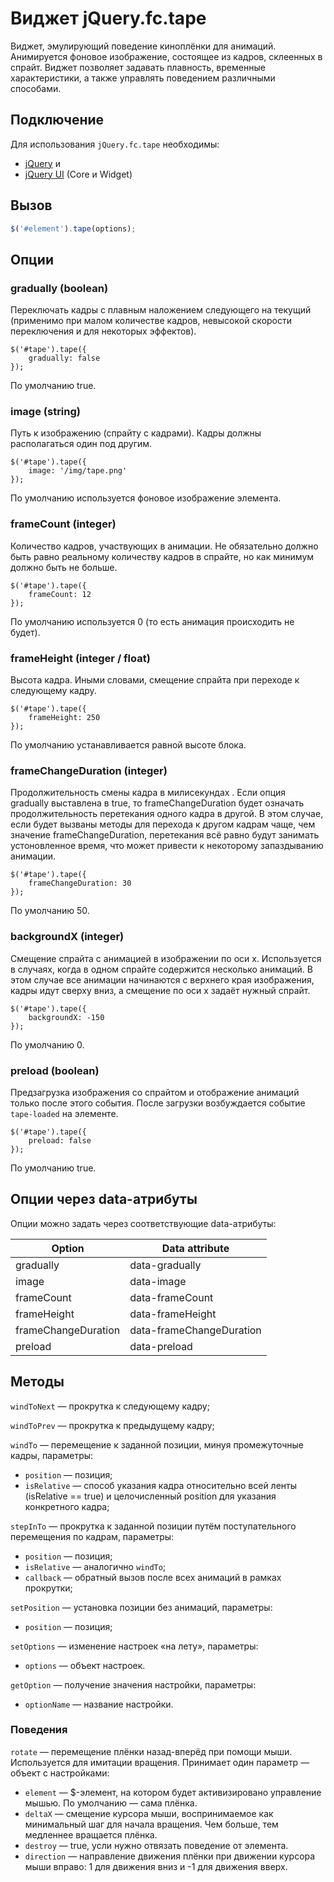 # Виджет jQuery.fc.tape

Виджет, эмулирующий поведение киноплёнки для анимаций. Анимируется фоновое изображение,
состоящее из кадров, склеенных в спрайт. Виджет позволяет задавать плавность, временные
характеристики, а также управлять поведением различными способами.


## Подключение

Для использования `jQuery.fc.tape` необходимы:

* [jQuery](http://jquery.com/) и
* [jQuery UI](http://jqueryui.com/) (Core и Widget)


## Вызов

```js
$('#element').tape(options);
```

## Опции

### gradually (boolean)

Переключать кадры с плавным наложением следующего на текущий (применимо при
малом количестве кадров, невысокой скорости переключения и для некоторых
эффектов).

    $('#tape').tape({
        gradually: false
    });
    
По умолчанию true.

### image (string)

Путь к изображению (спрайту с кадрами). Кадры должны располагаться один
под другим.

    $('#tape').tape({
        image: '/img/tape.png'
    });
    
По умолчанию используется фоновое изображение элемента.

### frameCount (integer)

Количество кадров, участвующих в анимации. Не обязательно должно быть равно
реальному количеству кадров в спрайте, но как минимум должно быть не больше.

    $('#tape').tape({
        frameCount: 12
    });
    
По умолчанию используется 0 (то есть анимация происходить не будет).

### frameHeight (integer / float)

Высота кадра. Иными словами, смещение спрайта при переходе к следующему кадру.

    $('#tape').tape({
        frameHeight: 250
    });
    
По умолчанию устанавливается равной высоте блока.

### frameChangeDuration (integer)

Продолжительность смены кадра в милисекундах . Если опция gradually выставлена
в true, то frameChangeDuration будет означать продолжительность перетекания
одного кадра в другой. В этом случае, если будет вызваны методы для перехода к
другом кадрам чаще, чем значение frameChangeDuration, перетекания всё равно
будут занимать устоновленное время, что может привести к некоторому
запаздыванию анимации.

    $('#tape').tape({
        frameChangeDuration: 30
    });
    
По умолчанию 50.

### backgroundX (integer)

Смещение спрайта с анимацией в изображении по оси x. Используется в случаях,
когда в одном спрайте содержится несколько анимаций. В этом случае все анимации
начинаются с верхнего края изображения, кадры идут сверху вниз, а смещение по
оси x задаёт нужный спрайт.

    $('#tape').tape({
        backgroundX: -150
    });
    
По умолчанию 0.

### preload (boolean)

Предзагрузка изображения со спрайтом и отображение анимаций только после этого
события. После загрузки возбуждается событие `tape-loaded` на элементе.

    $('#tape').tape({
        preload: false
    });
    
По умолчанию true.

## Опции через data-атрибуты

Опции можно задать через соответствующие data-атрибуты:

**Option**          | **Data attribute**       |
--------------------|--------------------------|
gradually           | data-gradually           |
image               | data-image               |
frameCount          | data-frameCount          |
frameHeight         | data-frameHeight         |
frameChangeDuration | data-frameChangeDuration |
preload             | data-preload             |

## Методы

`windToNext` — прокрутка к следующему кадру;

`windToPrev` — прокрутка к предыдущему кадру;

`windTo` — перемещение к заданной позиции, минуя промежуточные кадры, параметры:

* `position` — позиция;
* `isRelative` — способ указания кадра относительно всей ленты (isRelative == true) и
целочисленный position для указания конкретного кадра;

`stepInTo` — прокрутка к заданной позиции путём поступательного перемещения по кадрам, параметры:

* `position` — позиция;
* `isRelative` — аналогично `windTo`;
* `callback` — обратный вызов после всех анимаций в рамках прокрутки;

`setPosition` — установка позиции без анимаций, параметры:

* `position` — позиция;

`setOptions` — изменение настроек «на лету», параметры:

* `options` — объект настроек.

`getOption` — получение значения настройки, параметры:

* `optionName` — название настройки.


### Поведения

`rotate` — перемещение плёнки назад-вперёд при помощи мыши. Используется для имитации вращения.
Принимает один параметр — объект с настройками:

* `element` — $-элемент, на котором будет активизировано управление мышью. По умолчанию — сама плёнка.
* `deltaX` — смещение курсора мыши, воспринимаемое как минимальный шаг для начала вращения.
Чем больше, тем медленнее вращается плёнка.
* `destroy` — true, усли нужно отвязать поведение от элемента.
* `direction` — направление движения плёнки при движении курсора мыши вправо: 1 для движения
вниз и -1 для движения вверх.

